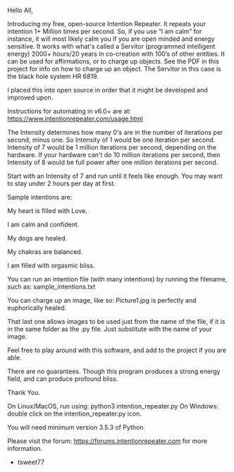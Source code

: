 Hello All,

Introducing my free, open-source Intention Repeater. It repeats your intention 1+ Million times per second. So, if you use “I am calm” for instance, it will most likely calm you if you are open minded and energy sensitive. It works with what's called a Servitor (programmed intelligent energy) 2000+ hours/20 years in co-creation with 100’s of other entities. It can be used for affirmations, or to charge up objects. See the PDF in this project for info on how to charge up an object. The Servitor in this case is the black hole system HR 6819.

I placed this into open source in order that it might be developed and improved upon.

Instructions for automating in v6.0+ are at: https://www.intentionrepeater.com/usage.html

The Intensity determines how many 0's are in the number of iterations per second, minus one.
So Intensity of 1 would be one iteration per second. Intensity of 7 would be 1 million iterations per second,
depending on the hardware. If your hardware can't do 10 million iterations per second, then
Intensity of 8 would be full power after one million iterations per second.

Start with an Intensity of 7 and run until it feels like enough. You may want to stay under 2 hours per day at first.

Sample intentions are:

My heart is filled with Love.

I am calm and confident.

My dogs are healed.

My chakras are balanced.

I am filled with orgasmic bliss.

You can run an intention file (with many intentions) by running the filename, such as: sample_intentions.txt

You can charge up an image, like so: Picture1.jpg is perfectly and euphorically healed.

That last one allows images to be used just from the name of the file, if it is in the same folder as the .py file.
Just substitute with the name of your image.

Feel free to play around with this software, and add to the project if you are able.

There are no guarantees. Though this program produces a strong energy field, and can produce profound bliss.

Thank You.

On Linux/MacOS, run using: python3 intention_repeater.py
On Windows: double click on the intention_repeater.py icon.

You will need minimum version 3.5.3 of Python.

Please visit the forum: https://forums.intentionrepeater.com for more information.

- tsweet77
